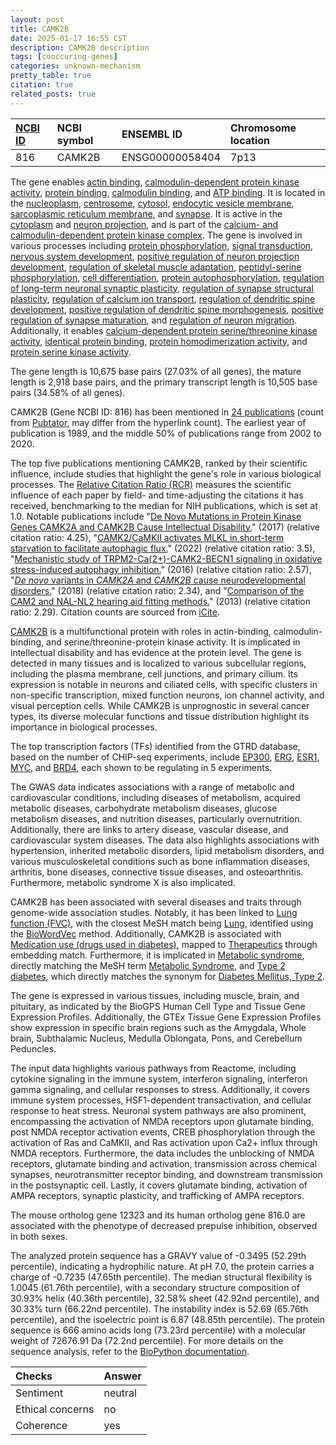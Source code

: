 ```yaml
---
layout: post
title: CAMK2B
date: 2025-01-17 16:55 CST
description: CAMK2B description
tags: [cooccuring-genes]
categories: unknown-mechanism
pretty_table: true
citation: true
related_posts: true
---
```




| [NCBI ID](https://www.ncbi.nlm.nih.gov/gene/816) | NCBI symbol | ENSEMBL ID | Chromosome location |
| :-------- | :------- | :-------- | :------- |
| 816  | CAMK2B | ENSG00000058404 | 7p13  |



The gene enables [actin binding](https://amigo.geneontology.org/amigo/term/GO:0003779), [calmodulin-dependent protein kinase activity](https://amigo.geneontology.org/amigo/term/GO:0004683), [protein binding](https://amigo.geneontology.org/amigo/term/GO:0005515), [calmodulin binding](https://amigo.geneontology.org/amigo/term/GO:0005516), and [ATP binding](https://amigo.geneontology.org/amigo/term/GO:0005524). It is located in the [nucleoplasm](https://amigo.geneontology.org/amigo/term/GO:0005654), [centrosome](https://amigo.geneontology.org/amigo/term/GO:0005813), [cytosol](https://amigo.geneontology.org/amigo/term/GO:0005829), [endocytic vesicle membrane](https://amigo.geneontology.org/amigo/term/GO:0030666), [sarcoplasmic reticulum membrane](https://amigo.geneontology.org/amigo/term/GO:0033017), and [synapse](https://amigo.geneontology.org/amigo/term/GO:0045202). It is active in the [cytoplasm](https://amigo.geneontology.org/amigo/term/GO:0005737) and [neuron projection](https://amigo.geneontology.org/amigo/term/GO:0043005), and is part of the [calcium- and calmodulin-dependent protein kinase complex](https://amigo.geneontology.org/amigo/term/GO:0005954). The gene is involved in various processes including [protein phosphorylation](https://amigo.geneontology.org/amigo/term/GO:0006468), [signal transduction](https://amigo.geneontology.org/amigo/term/GO:0007165), [nervous system development](https://amigo.geneontology.org/amigo/term/GO:0007399), [positive regulation of neuron projection development](https://amigo.geneontology.org/amigo/term/GO:0010976), [regulation of skeletal muscle adaptation](https://amigo.geneontology.org/amigo/term/GO:0014733), [peptidyl-serine phosphorylation](https://amigo.geneontology.org/amigo/term/GO:0018105), [cell differentiation](https://amigo.geneontology.org/amigo/term/GO:0030154), [protein autophosphorylation](https://amigo.geneontology.org/amigo/term/GO:0046777), [regulation of long-term neuronal synaptic plasticity](https://amigo.geneontology.org/amigo/term/GO:0048169), [regulation of synapse structural plasticity](https://amigo.geneontology.org/amigo/term/GO:0051823), [regulation of calcium ion transport](https://amigo.geneontology.org/amigo/term/GO:0051924), [regulation of dendritic spine development](https://amigo.geneontology.org/amigo/term/GO:0060998), [positive regulation of dendritic spine morphogenesis](https://amigo.geneontology.org/amigo/term/GO:0061003), [positive regulation of synapse maturation](https://amigo.geneontology.org/amigo/term/GO:0090129), and [regulation of neuron migration](https://amigo.geneontology.org/amigo/term/GO:2001222). Additionally, it enables [calcium-dependent protein serine/threonine kinase activity](https://amigo.geneontology.org/amigo/term/GO:0009931), [identical protein binding](https://amigo.geneontology.org/amigo/term/GO:0042802), [protein homodimerization activity](https://amigo.geneontology.org/amigo/term/GO:0042803), and [protein serine kinase activity](https://amigo.geneontology.org/amigo/term/GO:0106310).


The gene length is 10,675 base pairs (27.03% of all genes), the mature length is 2,918 base pairs, and the primary transcript length is 10,505 base pairs (34.58% of all genes).


CAMK2B (Gene NCBI ID: 816) has been mentioned in [24 publications](https://pubmed.ncbi.nlm.nih.gov/?term=%22CAMK2B%22) (count from [Pubtator](https://academic.oup.com/nar/article/47/W1/W587/5494727), may differ from the hyperlink count). The earliest year of publication is 1989, and the middle 50% of publications range from 2002 to 2020.


The top five publications mentioning CAMK2B, ranked by their scientific influence, include studies that highlight the gene's role in various biological processes. The [Relative Citation Ratio (RCR)](https://journals.plos.org/plosbiology/article?id=10.1371/journal.pbio.1002541) measures the scientific influence of each paper by field- and time-adjusting the citations it has received, benchmarking to the median for NIH publications, which is set at 1.0. Notable publications include "[De Novo Mutations in Protein Kinase Genes CAMK2A and CAMK2B Cause Intellectual Disability.](https://pubmed.ncbi.nlm.nih.gov/29100089)" (2017) (relative citation ratio: 4.25), "[CAMK2/CaMKII activates MLKL in short-term starvation to facilitate autophagic flux.](https://pubmed.ncbi.nlm.nih.gov/34282994)" (2022) (relative citation ratio: 3.5), "[Mechanistic study of TRPM2-Ca(2+)-CAMK2-BECN1 signaling in oxidative stress-induced autophagy inhibition.](https://pubmed.ncbi.nlm.nih.gov/27245989)" (2016) (relative citation ratio: 2.57), "[<i>De novo</i> variants in <i>CAMK2A</i> and <i>CAMK2B</i> cause neurodevelopmental disorders.](https://pubmed.ncbi.nlm.nih.gov/29560374)" (2018) (relative citation ratio: 2.34), and "[Comparison of the CAM2 and NAL-NL2 hearing aid fitting methods.](https://pubmed.ncbi.nlm.nih.gov/22878351)" (2013) (relative citation ratio: 2.29). Citation counts are sourced from [iCite](https://icite.od.nih.gov).


[CAMK2B](https://www.proteinatlas.org/ENSG00000058404-CAMK2B) is a multifunctional protein with roles in actin-binding, calmodulin-binding, and serine/threonine-protein kinase activity. It is implicated in intellectual disability and has evidence at the protein level. The gene is detected in many tissues and is localized to various subcellular regions, including the plasma membrane, cell junctions, and primary cilium. Its expression is notable in neurons and ciliated cells, with specific clusters in non-specific transcription, mixed function neurons, ion channel activity, and visual perception cells. While CAMK2B is unprognostic in several cancer types, its diverse molecular functions and tissue distribution highlight its importance in biological processes.


The top transcription factors (TFs) identified from the GTRD database, based on the number of CHIP-seq experiments, include [EP300](https://www.ncbi.nlm.nih.gov/gene/2033), [ERG](https://www.ncbi.nlm.nih.gov/gene/2078), [ESR1](https://www.ncbi.nlm.nih.gov/gene/2099), [MYC](https://www.ncbi.nlm.nih.gov/gene/4609), and [BRD4](https://www.ncbi.nlm.nih.gov/gene/23476), each shown to be regulating in 5 experiments.



The GWAS data indicates associations with a range of metabolic and cardiovascular conditions, including diseases of metabolism, acquired metabolic diseases, carbohydrate metabolism diseases, glucose metabolism diseases, and nutrition diseases, particularly overnutrition. Additionally, there are links to artery disease, vascular disease, and cardiovascular system diseases. The data also highlights associations with hypertension, inherited metabolic disorders, lipid metabolism disorders, and various musculoskeletal conditions such as bone inflammation diseases, arthritis, bone diseases, connective tissue diseases, and osteoarthritis. Furthermore, metabolic syndrome X is also implicated.


CAMK2B has been associated with several diseases and traits through genome-wide association studies. Notably, it has been linked to [Lung function (FVC)](https://pubmed.ncbi.nlm.nih.gov/30595370), with the closest MeSH match being [Lung](https://meshb.nlm.nih.gov/record/ui?ui=D008168), identified using the [BioWordVec](https://www.nature.com/articles/s41597-019-0055-0) method. Additionally, CAMK2B is associated with [Medication use (drugs used in diabetes)](https://pubmed.ncbi.nlm.nih.gov/34594039), mapped to [Therapeutics](https://meshb.nlm.nih.gov/record/ui?ui=D013812) through embedding match. Furthermore, it is implicated in [Metabolic syndrome](https://pubmed.ncbi.nlm.nih.gov/22399527), directly matching the MeSH term [Metabolic Syndrome](https://meshb.nlm.nih.gov/record/ui?ui=D024821), and [Type 2 diabetes](https://pubmed.ncbi.nlm.nih.gov/34594039), which directly matches the synonym for [Diabetes Mellitus, Type 2](https://meshb.nlm.nih.gov/record/ui?ui=D003924).


The gene is expressed in various tissues, including muscle, brain, and pituitary, as indicated by the BioGPS Human Cell Type and Tissue Gene Expression Profiles. Additionally, the GTEx Tissue Gene Expression Profiles show expression in specific brain regions such as the Amygdala, Whole brain, Subthalamic Nucleus, Medulla Oblongata, Pons, and Cerebellum Peduncles.


The input data highlights various pathways from Reactome, including cytokine signaling in the immune system, interferon signaling, interferon gamma signaling, and cellular responses to stress. Additionally, it covers immune system processes, HSF1-dependent transactivation, and cellular response to heat stress. Neuronal system pathways are also prominent, encompassing the activation of NMDA receptors upon glutamate binding, post NMDA receptor activation events, CREB phosphorylation through the activation of Ras and CaMKII, and Ras activation upon Ca2+ influx through NMDA receptors. Furthermore, the data includes the unblocking of NMDA receptors, glutamate binding and activation, transmission across chemical synapses, neurotransmitter receptor binding, and downstream transmission in the postsynaptic cell. Lastly, it covers glutamate binding, activation of AMPA receptors, synaptic plasticity, and trafficking of AMPA receptors.


The mouse ortholog gene 12323 and its human ortholog gene 816.0 are associated with the phenotype of decreased prepulse inhibition, observed in both sexes.


The analyzed protein sequence has a GRAVY value of -0.3495 (52.29th percentile), indicating a hydrophilic nature. At pH 7.0, the protein carries a charge of -0.7235 (47.65th percentile). The median structural flexibility is 1.0045 (61.76th percentile), with a secondary structure composition of 30.93% helix (40.36th percentile), 32.58% sheet (42.92nd percentile), and 30.33% turn (66.22nd percentile). The instability index is 52.69 (65.76th percentile), and the isoelectric point is 6.87 (48.85th percentile). The protein sequence is 666 amino acids long (73.23rd percentile) with a molecular weight of 72676.91 Da (72.2nd percentile). For more details on the sequence analysis, refer to the [BioPython documentation](https://biopython.org/docs/1.75/api/Bio.SeqUtils.ProtParam.html).





| Checks    | Answer |
| :-------- | :------- |
| Sentiment  | neutral   |
| Ethical concerns | no     |
| Coherence    | yes    |